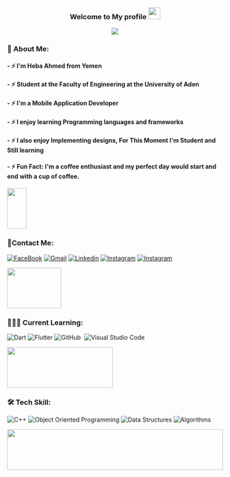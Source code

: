 

<h3 align="center">
  Welcome to My profile
  <img src="https://media.giphy.com/media/hvRJCLFzcasrR4ia7z/giphy.gif" width="28">
</h3>

<p align="center">
  <a href="https://github.com/DenverCoder1/readme-typing-svg"><img src="https://readme-typing-svg.herokuapp.com/?lines=Mobile%20Application%20developer;Always%20learning%20new%20things&font=Fira%20Code&center=true&width=440&height=45&color=f75c7e&vCenter=true&size=22"></a>
</p> 

<h3>🚀 About Me:</h3> 
<h4>- ⚡ I'm Heba Ahmed from Yemen<h4>
  <h4>- ⚡ Student at the Faculty of Engineering at the University of Aden <h4>
  <h4>- ⚡ I'm a Mobile Application Developer<h4>
    <h4>- ⚡ I enjoy learning Programming languages and frameworks<h4>
       <h4>- ⚡ I also enjoy Implementing designs, For This Moment I'm Student and Still learning<h4>
          <h4>- ⚡ Fun Fact: I'm a coffee enthusiast and my perfect day would start and end with a cup of coffee.<h4>
            
            
   <img src="https://github.com/Govindv7555/Govindv7555/blob/main/49e76e0596857673c5c80c85b84394c1.gif" width=30% height=95px>


 ### 🔗Contact Me:
[![FaceBook](https://img.shields.io/badge/Facebook-1877F2?style=for-the-badge&logo=facebook&logoColor=white)](https://www.facebook.com/heb9x/)
[![Gmail](https://img.shields.io/badge/Gmail-D14836?style=for-the-badge&logo=gmail&logoColor=white&link=mailto:hebaa7med77@gmail.com)](mailto:hebaa7med77@gmail.com)
[![Linkedin](https://img.shields.io/badge/LinkedIn-0077B5?style=for-the-badge&logo=linkedin&logoColor=white
)](https://www.linkedin.com/in/heba-ahmed-a6b40b273)
[![Instagram](https://img.shields.io/badge/Instagram-E4405F?style=for-the-badge&logo=instagram&logoColor=white)](https://www.instagram.com/heb9.x/)
[![Instagram](https://img.shields.io/badge/Twitter-1DA1F2?style=for-the-badge&logo=twitter&logoColor=white)](https://twitter.com/heb9x)
            

   <img src="https://github.com/Govindv7555/Govindv7555/blob/main/49e76e0596857673c5c80c85b84394c1.gif" width=50% height=95px>
         
  ### 👩🏻‍💻 Current Learning:
   <img alt="Dart" src="https://img.shields.io/badge/Dart-Language%20-red" /> <img alt="Flutter" src="https://img.shields.io/badge/Flutter-%20-yellow" /> ![GitHub](https://img.shields.io/badge/-GitHub-05122A?style=flat&logo=github)&nbsp;
![Visual Studio Code](https://img.shields.io/badge/-Visual%20Studio%20Code-05122A?style=flat&logo=visual-studio-code&logoColor=007ACC)&nbsp;
    
    
<img src="https://github.com/Govindv7555/Govindv7555/blob/main/49e76e0596857673c5c80c85b84394c1.gif" width=70% height=95px>
         
         
  ### 🛠 Tech Skill:
  <img alt="C++" src="https://img.shields.io/badge/C%2B%2B-Language%20-blue" />   <img alt="Object Oriented Programming" src="https://img.shields.io/badge/Object%20Oriented%20Programming-EE4C2C?style=flat-square&logo=c%2B%2B&logoColor=white" />
  <img alt="Data Structures" src="https://img.shields.io/badge/Data%20Structures-FF6B6B?style=flat-square&logo=treehouse&logoColor=white" />
  <img alt="Algorithms" src="https://img.shields.io/badge/Algorithms-0081CB?style=flat-square&logo=code&logoColor=white" />


<img src="https://github.com/Govindv7555/Govindv7555/blob/main/49e76e0596857673c5c80c85b84394c1.gif" width=100% height=95px>

            
